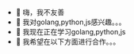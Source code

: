 - 👋 嗨，我不友善
- 👀 我对golang,python,js感兴趣。。。
- 🌱 我现在正在学习golang,python,js
- 💞️ 我希望在以下方面进行合作。。。


<!---
NotFriendly/NotFriendly is a ✨ special ✨ repository because its `README.md` (this file) appears on your GitHub profile.
You can click the Preview link to take a look at your changes.
--->
